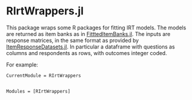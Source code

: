 # RIrtWrappers.jl

This package wraps some R packages for fitting IRT models. The models are
returned as item banks as in
[FitttedItemBanks.jl](https://github.com/JuliaPsychometricsBazzar/FittedItemBanks.jl).
The inputs are response matrices, in the same format as provided by
[ItemResponseDatasets.jl](https://github.com/JuliaPsychometricsBazzar/ItemResponseDatasets.jl).
In particular a dataframe with questions as columns and respondents as rows,
with outcomes integer coded.

For example:

```@meta
CurrentModule = RIrtWrappers
```

```@index
```

```@autodocs
Modules = [RIrtWrappers]
```
